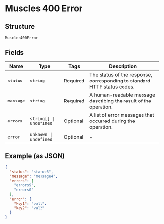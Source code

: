 
# Muscles 400 Error

## Structure

`Muscles400Error`

## Fields

| Name | Type | Tags | Description |
|  --- | --- | --- | --- |
| `status` | `string` | Required | The status of the response, corresponding to standard HTTP status codes. |
| `message` | `string` | Required | A human-readable message describing the result of the operation. |
| `errors` | `string[] \| undefined` | Optional | A list of error messages that occurred during the operation. |
| `error` | `unknown \| undefined` | Optional | - |

## Example (as JSON)

```json
{
  "status": "status6",
  "message": "message4",
  "errors": [
    "errors9",
    "errors0"
  ],
  "error": {
    "key1": "val1",
    "key2": "val2"
  }
}
```

